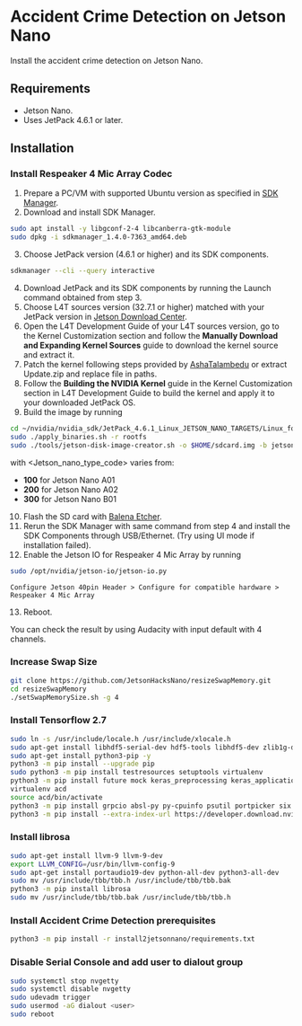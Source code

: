# Accident Crime Detection on Jetson Nano

Install the accident crime detection on  Jetson Nano.

## Requirements

* Jetson Nano.
* Uses JetPack 4.6.1 or later.

## Installation

### Install Respeaker 4 Mic Array Codec

1. Prepare a PC/VM with supported Ubuntu version as specified in [SDK Manager](https://developer.nvidia.com/sdk-manager).
2. Download and install SDK Manager.
```bash
sudo apt install -y libgconf-2-4 libcanberra-gtk-module
sudo dpkg -i sdkmanager_1.4.0-7363_amd64.deb
```
3. Choose JetPack version (4.6.1 or higher) and its SDK components.
```bash
sdkmanager --cli --query interactive
```
4. Download JetPack and its SDK components by running the Launch command obtained from step 3.
5. Choose L4T sources version (32.7.1 or higher) matched with your JetPack version in [Jetson Download Center](https://developer.nvidia.com/embedded/downloads#?tx=$product,jetson_nano).
6. Open the L4T Development Guide of your L4T sources version, go to the Kernel Customization section and follow the **Manually Download and Expanding Kernel Sources** guide to download the kernel source and extract it.
7. Patch the kernel following steps provided by [AshaTalambedu](https://github.com/AshaTalambedu/seeed-voicecard/blob/jetson-respeaker-4mic-array-compatible/README-jetson-4mic-circular-array-support) or extract Update.zip and replace file in paths.
8. Follow the **Building the NVIDIA Kernel** guide in the Kernel Customization section in L4T Development Guide to build the kernel and apply it to your downloaded JetPack OS.
9. Build the image by running
```bash
cd ~/nvidia/nvidia_sdk/JetPack_4.6.1_Linux_JETSON_NANO_TARGETS/Linux_for_Tegra/
sudo ./apply_binaries.sh -r rootfs
sudo ./tools/jetson-disk-image-creator.sh -o $HOME/sdcard.img -b jetson-nano -r <Jetson_nano_type_code>
```
with <Jetson_nano_type_code> varies from:
* **100** for Jetson Nano A01
* **200** for Jetson Nano A02
* **300** for Jetson Nano B01
10. Flash the SD card with [Balena Etcher](https://www.balena.io/etcher/).
11. Rerun the SDK Manager with same command from step 4 and install the SDK Components through USB/Ethernet. (Try using UI mode if installation failed).
12. Enable the Jetson IO for Respeaker 4 Mic Array by running
```bash
sudo /opt/nvidia/jetson-io/jetson-io.py
```
```
Configure Jetson 40pin Header > Configure for compatible hardware > Respeaker 4 Mic Array
```
13. Reboot.

You can check the result by using Audacity with input default with 4 channels.

### Increase Swap Size

```bash
git clone https://github.com/JetsonHacksNano/resizeSwapMemory.git
cd resizeSwapMemory
./setSwapMemorySize.sh -g 4
```

### Install Tensorflow 2.7

```bash
sudo ln -s /usr/include/locale.h /usr/include/xlocale.h
sudo apt-get install libhdf5-serial-dev hdf5-tools libhdf5-dev zlib1g-dev zip libjpeg8-dev liblapack-dev libblas-dev gfortran python3-dev -y
sudo apt-get install python3-pip -y
python3 -m pip install --upgrade pip
sudo python3 -m pip install testresources setuptools virtualenv
python3 -m pip install future mock keras_preprocessing keras_applications gast protobuf pybind11 cython pkgconfig packaging h5py
virtualenv acd
source acd/bin/activate
python3 -m pip install grpcio absl-py py-cpuinfo psutil portpicker six mock requests gast h5py astor termcolor protobuf keras-applications keras-preprocessing wrapt google-pasta setuptools testresources
python3 -m pip install --extra-index-url https://developer.download.nvidia.com/compute/redist/jp/v461 tensorflow==2.7.0+nv22.1
```

### Install librosa

```bash
sudo apt-get install llvm-9 llvm-9-dev
export LLVM_CONFIG=/usr/bin/llvm-config-9
sudo apt-get install portaudio19-dev python-all-dev python3-all-dev
sudo mv /usr/include/tbb/tbb.h /usr/include/tbb/tbb.bak
python3 -m pip install librosa
sudo mv /usr/include/tbb/tbb.bak /usr/include/tbb/tbb.h
```

### Install Accident Crime Detection prerequisites
```bash
python3 -m pip install -r install2jetsonnano/requirements.txt
```

### Disable Serial Console and add user to dialout group
```bash
sudo systemctl stop nvgetty
sudo systemctl disable nvgetty
sudo udevadm trigger
sudo usermod -aG dialout <user>
sudo reboot
```